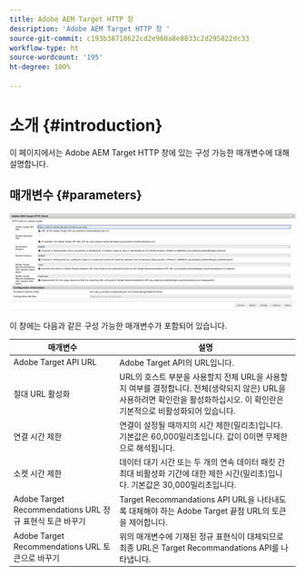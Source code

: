 ```yaml
---
title: Adobe AEM Target HTTP 창
description: 'Adobe AEM Target HTTP 창 '
source-git-commit: c193b38718622cd2e960a8e8833c2d295822dc33
workflow-type: ht
source-wordcount: '195'
ht-degree: 100%

---
```



# 소개 {#introduction}

이 페이지에서는 Adobe AEM Target HTTP 창에 있는 구성 가능한 매개변수에 대해 설명합니다.

## 매개변수 {#parameters}

![Target HTTP 창](assets/httpwindow.png "Target HTTP 창")

이 창에는 다음과 같은 구성 가능한 매개변수가 포함되어 있습니다.

| 매개변수 | 설명 |
|---|---|
| Adobe Target API URL | Adobe Target API의 URL입니다. |
| 절대 URL 활성화 | URL의 호스트 부분을 사용할지 전체 URL을 사용할지 여부를 결정합니다. 전체(생략되지 않은) URL을 사용하려면 확인란을 활성화하십시오. 이 확인란은 기본적으로 비활성화되어 있습니다. |
| 연결 시간 제한 | 연결이 설정될 때까지의 시간 제한(밀리초)입니다. 기본값은 60,000밀리초입니다. 값이 0이면 무제한으로 해석됩니다. |
| 소켓 시간 제한 | 데이터 대기 시간 또는 두 개의 연속 데이터 패킷 간 최대 비활성화 기간에 대한 제한 시간(밀리초)입니다. 기본값은 30,000밀리초입니다. |
| Adobe Target Recommendations URL 정규 표현식 토큰 바꾸기 | Target Recommandations API URL을 나타내도록 대체해야 하는 Adobe Target 끝점 URL의 토큰을 제어합니다. |
| Adobe Target Recommendations URL 토큰으로 바꾸기 | 위의 매개변수에 기재된 정규 표현식이 대체되므로 최종 URL은 Target Recommandations API를 나타냅니다. |
